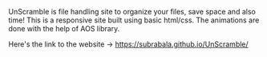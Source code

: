 UnScramble is file handling site to organize your files, save space and also time!
This is a responsive site built using basic html/css. The animations are done with the help of AOS library.

Here's the link to the website -> https://subrabala.github.io/UnScramble/
 
